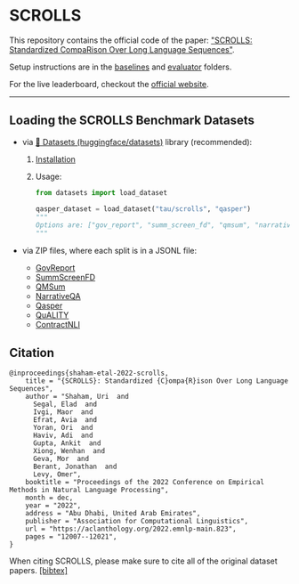 # SCROLLS

This repository contains the official code of the paper: ["SCROLLS: Standardized CompaRison Over Long Language Sequences"](https://arxiv.org/abs/2201.03533).

Setup instructions are in the [baselines](https://github.com/tau-nlp/scrolls/tree/main/baselines)   and [evaluator](https://github.com/tau-nlp/scrolls/tree/main/evaluator)   folders. 

For the live leaderboard, checkout the [official website](https://scrolls-benchmark.com/). 

***
## Loading the SCROLLS Benchmark Datasets
- via [🤗 Datasets (huggingface/datasets)](https://github.com/huggingface/datasets) library (recommended):

    1. [Installation](https://github.com/huggingface/datasets#installation)
    2. Usage:

        ```python
        from datasets import load_dataset

        qasper_dataset = load_dataset("tau/scrolls", "qasper")
        """
        Options are: ["gov_report", "summ_screen_fd", "qmsum", "narrative_qa", "qasper", "quality", "contract_nli"]
        """
        ```
- via ZIP files, where each split is in a JSONL file:
  - [GovReport](https://scrolls-tau.s3.us-east-2.amazonaws.com/gov_report.zip)
  - [SummScreenFD](https://scrolls-tau.s3.us-east-2.amazonaws.com/summ_screen_fd.zip)
  - [QMSum](https://scrolls-tau.s3.us-east-2.amazonaws.com/qmsum.zip)
  - [NarrativeQA](https://scrolls-tau.s3.us-east-2.amazonaws.com/narrative_qa.zip)
  - [Qasper](https://scrolls-tau.s3.us-east-2.amazonaws.com/qasper.zip)
  - [QuALITY](https://scrolls-tau.s3.us-east-2.amazonaws.com/quality.zip)
  - [ContractNLI](https://scrolls-tau.s3.us-east-2.amazonaws.com/contract_nli.zip)


## Citation
```
@inproceedings{shaham-etal-2022-scrolls,
    title = "{SCROLLS}: Standardized {C}ompa{R}ison Over Long Language Sequences",
    author = "Shaham, Uri  and
      Segal, Elad  and
      Ivgi, Maor  and
      Efrat, Avia  and
      Yoran, Ori  and
      Haviv, Adi  and
      Gupta, Ankit  and
      Xiong, Wenhan  and
      Geva, Mor  and
      Berant, Jonathan  and
      Levy, Omer",
    booktitle = "Proceedings of the 2022 Conference on Empirical Methods in Natural Language Processing",
    month = dec,
    year = "2022",
    address = "Abu Dhabi, United Arab Emirates",
    publisher = "Association for Computational Linguistics",
    url = "https://aclanthology.org/2022.emnlp-main.823",
    pages = "12007--12021",
}
```
When citing SCROLLS, please make sure to cite all of the original dataset papers. [[bibtex]](https://scrolls-tau.s3.us-east-2.amazonaws.com/scrolls_datasets.bib)
